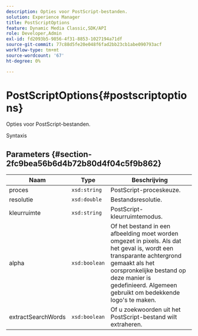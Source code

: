 ```yaml
---
description: Opties voor PostScript-bestanden.
solution: Experience Manager
title: PostScriptOptions
feature: Dynamic Media Classic,SDK/API
role: Developer,Admin
exl-id: fd2093b5-9856-4f31-8853-1027194a71df
source-git-commit: 77c88d5fe20e048f6fad2bb23cb1abe090793acf
workflow-type: tm+mt
source-wordcount: '67'
ht-degree: 0%

---
```


# PostScriptOptions{#postscriptoptions}

Opties voor PostScript-bestanden.

Syntaxis

## Parameters {#section-2fc9bea56b6d4b72b80d4f04c5f9b862}

| Naam | Type | Beschrijving |
|---|---|---|
| proces | `xsd:string` | PostScript-proceskeuze. |
| resolutie | `xsd:double` | Bestandsresolutie. |
| kleurruimte | `xsd:string` | PostScript-kleurruimtemodus. |
| alpha | `xsd:boolean` | Of het bestand in een afbeelding moet worden omgezet in pixels. Als dat het geval is, wordt een transparante achtergrond gemaakt als het oorspronkelijke bestand op deze manier is gedefinieerd. Algemeen gebruikt om bedekkende logo&#39;s te maken. |
| extractSearchWords | `xsd:boolean` | Of u zoekwoorden uit het PostScript-bestand wilt extraheren. |
